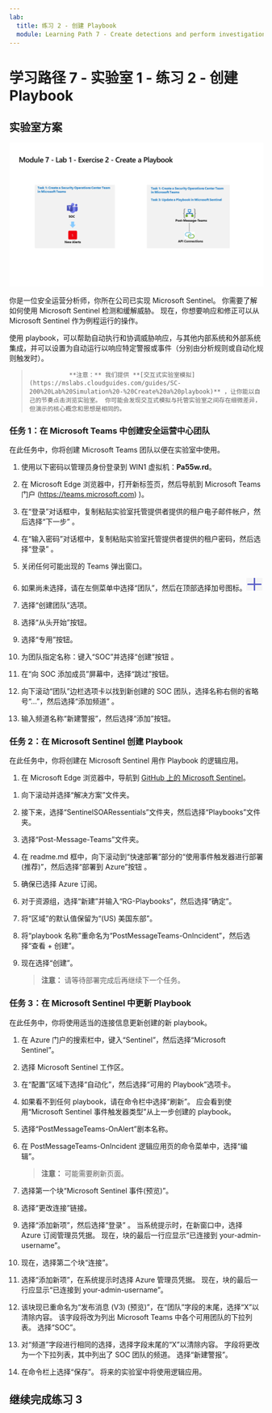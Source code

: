 ```yaml
---
lab:
  title: 练习 2 - 创建 Playbook
  module: Learning Path 7 - Create detections and perform investigations using Microsoft Sentinel
---
```


# 学习路径 7 - 实验室 1 - 练习 2 - 创建 Playbook

## 实验室方案

![实验室概述。](../Media/SC-200-Lab_Diagrams_Mod7_L1_Ex2.png)

你是一位安全运营分析师，你所在公司已实现 Microsoft Sentinel。 你需要了解如何使用 Microsoft Sentinel 检测和缓解威胁。 现在，你想要响应和修正可以从 Microsoft Sentinel 作为例程运行的操作。

使用 playbook，可以帮助自动执行和协调威胁响应，与其他内部系统和外部系统集成，并可以设置为自动运行以响应特定警报或事件（分别由分析规则或自动化规则触发时）。 

>                **注意：** 我们提供 **[交互式实验室模拟](https://mslabs.cloudguides.com/guides/SC-200%20Lab%20Simulation%20-%20Create%20a%20playbook)** ，让你能以自己的节奏点击浏览实验室。 你可能会发现交互式模拟与托管实验室之间存在细微差异，但演示的核心概念和思想是相同的。

### 任务 1：在 Microsoft Teams 中创建安全运营中心团队

在此任务中，你将创建 Microsoft Teams 团队以便在实验室中使用。

1. 使用以下密码以管理员身份登录到 WIN1 虚拟机：**Pa55w.rd**。  

1. 在 Microsoft Edge 浏览器中，打开新标签页，然后导航到 Microsoft Teams 门户 (https://teams.microsoft.com) )。

1. 在“登录”对话框中，复制粘贴实验室托管提供者提供的租户电子邮件帐户，然后选择“下一步”  。

1. 在“输入密码”对话框中，复制粘贴实验室托管提供者提供的租户密码，然后选择“登录”  。

1. 关闭任何可能出现的 Teams 弹出窗口。

1. 如果尚未选择，请在左侧菜单中选择“团队”，然后在顶部选择加号图标。![](../Media/plus-sign-icon-lab.png)

1. 选择“创建团队”选项。

1. 选择“从头开始”按钮。

1. 选择“专用”按钮。

1. 为团队指定名称：键入“SOC”并选择“创建”按钮 。

1. 在“向 SOC 添加成员”屏幕中，选择“跳过”按钮。 

1. 向下滚动“团队”边栏选项卡以找到新创建的 SOC 团队，选择名称右侧的省略号“...”，然后选择“添加频道” 。

1. 输入频道名称“新建警报”，然后选择“添加”按钮。


### 任务 2：在 Microsoft Sentinel 创建 Playbook

在此任务中，你将创建在 Microsoft Sentinel 用作 Playbook 的逻辑应用。

1. 在 Microsoft Edge 浏览器中，导航到 [GitHub 上的 Microsoft Sentinel](https://github.com/Azure/Azure-Sentinel)。

<!--- the Azure portal at https://portal.azure.com.

1. In the **Sign in** dialog box, copy and paste in the **Tenant Email** account provided by your lab hosting provider and then select **Next**.

1. In the **Enter password** dialog box, copy and paste in the **Tenant Password** provided by your lab hosting provider and then select **Sign in**.

1. In the Search bar of the Azure portal, type *Sentinel*, then select **Microsoft Sentinel**.

1. Select your Microsoft Sentinel Workspace you created earlier.

1. Select the **Community** page under the *Content management* area on the left side of the page.

1. On the right pane, select the **Onboard community content** link. This opens a new tab in the Microsoft Edge Browser for Microsoft Sentinel GitHub content. **Hint:** You might need to scroll right to see the link. Alternatively, follow this link instead: [Microsoft Sentinel on GitHub](https://github.com/Azure/Azure-Sentinel). --->

1. 向下滚动并选择“解决方案”文件夹。

1. 接下来，选择“SentinelSOARessentials”文件夹，然后选择“Playbooks”文件夹。 

1. 选择“Post-Message-Teams”文件夹。

1. 在 readme.md 框中，向下滚动到“快速部署”部分的“使用事件触发器进行部署(推荐)”，然后选择“部署到 Azure”按钮 。  

1. 确保已选择 Azure 订阅。

1. 对于资源组，选择“新建”并输入“RG-Playbooks”，然后选择“确定”。

1. 将“区域”的默认值保留为“(US) 美国东部”。

1. 将“playbook 名称”重命名为“PostMessageTeams-OnIncident”，然后选择“查看 + 创建”。

1. 现在选择“创建”。 

    >**注意：** 请等待部署完成后再继续下一个任务。

### 任务 3：在 Microsoft Sentinel 中更新 Playbook

在此任务中，你将使用适当的连接信息更新创建的新 playbook。

1. 在 Azure 门户的搜索栏中，键入“Sentinel”，然后选择“Microsoft Sentinel”。

1. 选择 Microsoft Sentinel 工作区。

1. 在“配置”区域下选择“自动化”，然后选择“可用的 Playbook”选项卡。

1. 如果看不到任何 playbook，请在命令栏中选择“刷新”。 应会看到使用“Microsoft Sentinel 事件触发器类型”从上一步创建的 playbook。

1. 选择“PostMessageTeams-OnAlert”剧本名称。

1. 在 PostMessageTeams-OnIncident 逻辑应用页的命令菜单中，选择“编辑”。

    >**注意：** 可能需要刷新页面。

1. 选择第一个块“Microsoft Sentinel 事件(预览)”。

1. 选择“更改连接”链接。

1. 选择“添加新项”，然后选择“登录” 。 当系统提示时，在新窗口中，选择 Azure 订阅管理员凭据。 现在，块的最后一行应显示“已连接到 your-admin-username”。

1. 现在，选择第二个块“连接”。

1. 选择“添加新项”，在系统提示时选择 Azure 管理员凭据。 现在，块的最后一行应显示“已连接到 your-admin-username”。

1. 该块现已重命名为“发布消息 (V3) (预览)”，在“团队”字段的末尾，选择“X”以清除内容。 该字段将改为列出 Microsoft Teams 中各个可用团队的下拉列表。 选择“SOC”。

1. 对“频道”字段进行相同的选择，选择字段末尾的“X”以清除内容。 字段将更改为一个下拉列表，其中列出了 SOC 团队的频道。 选择“新建警报”。

1. 在命令栏上选择“保存”。 将来的实验室中将使用逻辑应用。

## 继续完成练习 3
